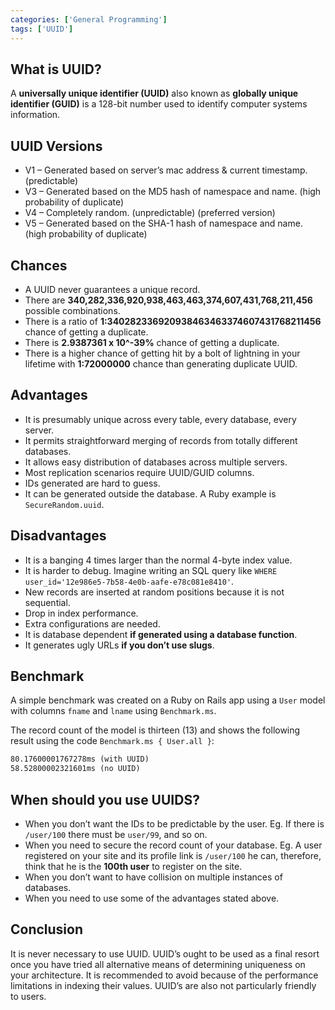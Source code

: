 ```yaml
---
categories: ['General Programming']
tags: ['UUID']
---
```

## What is UUID?
A **universally unique identifier (UUID)** also known as **globally unique identifier (GUID)** is a 128-bit number used to identify computer systems information.

## UUID Versions
* V1 – Generated based on server’s mac address & current timestamp. (predictable)
* V3 – Generated based on the MD5 hash of namespace and name. (high probability of duplicate)
* V4 – Completely random. (unpredictable) (preferred version)
* V5 – Generated based on the SHA-1 hash of namespace and name. (high probability of duplicate)

## Chances
* A UUID never guarantees a unique record.
* There are **340,282,336,920,938,463,463,374,607,431,768,211,456** possible combinations.
* There is a ratio of **1:340282336920938463463374607431768211456** chance of getting a duplicate.
* There is **2.9387361 x 10^-39%** chance of getting a duplicate.
* There is a higher chance of getting hit by a bolt of lightning in your lifetime with **1:72000000** chance than generating duplicate UUID.

## Advantages
* It is presumably unique across every table, every database, every server.
* It permits straightforward merging of records from totally different databases.
* It allows easy distribution of databases across multiple servers.
* Most replication scenarios require UUID/GUID columns.
* IDs generated are hard to guess.
* It can be generated outside the database. A Ruby example is `SecureRandom.uuid`.

## Disadvantages
* It is a banging 4 times larger than the normal 4-byte index value.
* It is harder to debug. Imagine writing an SQL query like `WHERE user_id='12e986e5-7b58-4e0b-aafe-e78c081e8410'`.
* New records are inserted at random positions because it is not sequential.
* Drop in index performance.
* Extra configurations are needed.
* It is database dependent **if generated using a database function**.
* It generates ugly URLs **if you don’t use slugs**.

## Benchmark
A simple benchmark was created on a Ruby on Rails app using a `User` model with columns `fname` and `lname` using `Benchmark.ms`.

The record count of the model is thirteen (13) and shows the following result using the code `Benchmark.ms { User.all }`:

```txt
80.17600001767278ms (with UUID)
58.52800002321601ms (no UUID)
```

## When should you use UUIDS?
* When you don’t want the IDs to be predictable by the user. Eg. If there is `/user/100` there must be `user/99`, and so on.
* When you need to secure the record count of your database. Eg. A user registered on your site and its profile link is `/user/100` he can, therefore, think that he is the **100th user** to register on the site.
* When you don’t want to have collision on multiple instances of databases.
* When you need to use some of the advantages stated above.

## Conclusion
It is never necessary to use UUID. UUID’s ought to be used as a final resort once you have tried all alternative means of determining uniqueness on your architecture. It is recommended to avoid because of the performance limitations in indexing their values. UUID’s are also not particularly friendly to users.
